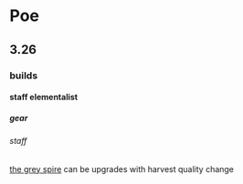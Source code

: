 # Poe
## 3.26
### builds
#### staff elementalist
##### gear
###### staff
[the grey spire](https://poedb.tw/de/The_Grey_Spire)
can be upgrades with harvest quality change 

